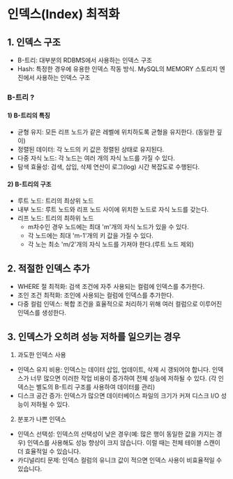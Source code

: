 # 인덱스(Index) 최적화

## 1. 인덱스 구조

- B-트리: 대부분의 RDBMS에서 사용하는 인덱스 구조
- Hash: 특정한 경우에 유용한 인덱스 작동 방식. MySQL의 MEMORY 스토리지 엔진에서 사용하는 인덱스 구조

### B-트리 ?

#### 1) B-트리의 특징

- 균형 유지: 모든 리프 노드가 같은 레벨에 위치하도록 균형을 유지한다. (동일한 깊이)
- 정렬된 데이터: 각 노드의 키 값은 정렬된 상태로 유지된다.
- 다중 자식 노드: 각 노드는 여러 개의 자식 노드를 가질 수 있다.
- 탐색 효율성: 검색, 삽입, 삭제 연산이 로그(log) 시간 복잡도로 수행된다.


#### 2) B-트리의 구조

- 루트 노드: 트리의 최상위 노드
- 내부 노드: 루트 노드와 리프 노드 사이에 위치한 노드로 자식 노드를 갖는다.
- 리프 노드: 트리의 최하위 노드
  - m차수인 경우 노드에는 최대 'm'개의 자식 노드가 있을 수 있다.
  - 각 노드에는 최대 'm-1'개의 키 값을 가질 수 있다.
  - 각 노는 최소 'm/2'개의 자식 노드를 가져야 한다.(루트 노드 제외)


## 2. 적절한 인덱스 추가

- WHERE 절 최적화: 검색 조건에 자주 사용되는 컬럼에 인덱스를 추가한다.
- 조인 조건 최적화: 조인에 사용되는 컬럼에 인덱스를 추가한다.
- 다중 컬럼 인덱스: 복합 조건을 효율적으로 처리하기 위해 여러 컬럼으로 이루어진 인덱스를 생성한다.


## 3. 인덱스가 오히려 성능 저하를 일으키는 경우

1) 과도한 인덱스 사용
- 인덱스 유지 비용: 인덱스는 데이터 삽입, 업데이트, 삭제 시 갱되어야 합니다. 
  인덱스가 너무 많으면 이러한 작업 비용이 증가하여 전체 성능에 저하될 수 있다. (각 인덱스는 별도의 B-트리 구조를 사용하여 데이터를 관리)
- 디스크 공간 증가: 인덱스가 많으면 데이터베이스 파일의 크기가 커져 디스크 I/O 성능이 저하될 수 있다.

2) 분포가 나쁜 인덱스
- 인덱스 선택성: 인덱스의 선택성이 낮은 경우(예: 많은 행이 동일한 값을 가지는 경우) 인덱스를 사용해도 성능 향상이 크지 않습니다. 
  이럴 때는 전체 테이블 스캔이 더 효율적일 수 있습니다.
- 카디널리티 문제: 인덱스 컬럼의 유니크 값이 적으면 인덱스 사용이 비효율적일 수 있습니다.




